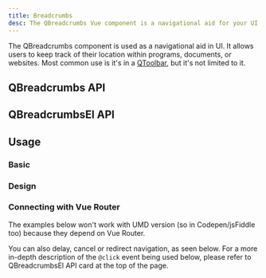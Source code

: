 ```yaml
---
title: Breadcrumbs
desc: The QBreadcrumbs Vue component is a navigational aid for your UI. It allows users to keep track of their location within programs, documents, or websites.
---
```


The QBreadcrumbs component is used as a navigational aid in UI. It allows users to keep track of their location within programs, documents, or websites. Most common use is it's in a [QToolbar](/vue-components/toolbar), but it's not limited to it.

## QBreadcrumbs API
<doc-api file="QBreadcrumbs" />

## QBreadcrumbsEl API
<doc-api file="QBreadcrumbsEl" />

## Usage

### Basic

<doc-example title="Basic" file="QBreadcrumbs/Basic" />

<doc-example title="In a QToolbar" file="QBreadcrumbs/Toolbar" />

### Design

<doc-example title="Custom separators" file="QBreadcrumbs/Separator" />

<doc-example title="Gutters" file="QBreadcrumbs/Gutters" />

<doc-example title="Align" file="QBreadcrumbs/Align" />

### Connecting with Vue Router

The examples below won't work with UMD version (so in Codepen/jsFiddle too) because they depend on Vue Router.

<doc-example title="Router links" file="QBreadcrumbs/RouterLinks" />

You can also delay, cancel or redirect navigation, as seen below. For a more in-depth description of the `@click` event being used below, please refer to QBreadcrumbsEl API card at the top of the page.

<doc-example title="Links with delayed, cancelled or redirected navigation (v1.21+)" file="QBreadcrumbs/LinksWithGo" no-edit />
